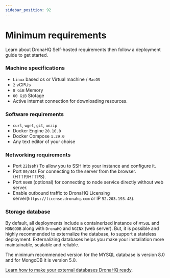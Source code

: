 ```yaml
---
sidebar_position: 92
---
```


# Minimum requirements

Learn about DronaHQ Self-hosted requirements then follow a deployment guide to get started.

### Machine specifications
- `Linux` based os or Virtual machine / `MacOS`
- `2` vCPUs
- `8 GiB` Memory
- `60 GiB` Stotage
- Active internet connection for downloading resources.

### Software requirements
- `curl`, `wget`, `git`, `unzip`
- Docker Engine `20.10.0`
- Docker Compose `1.29.0`
- Any text editor of your choise

### Networking requirements
- Port `22`(ssh) To allow you to SSH into your instance and configure it.
- Port `80/443` For connecting to the server from the browser. (HTTP/HTTPS).
- Port `8080` (optional) for connecting to node service directly without web server.
- Enable outbound traffic to DronaHQ Licensing server(`https://license.dronahq.com` or IP `52.203.193.48`).

### Storage database

By default, all deployments include a containerized instance of `MYSQL` and `MONGODB` along with `DronaHQ` and `NGINX` (web server). But, it is possible and highly recommended to externalize the database, to support a stateless deployment. Externalizing databases helps you make your installation more maintainable, scalable and reliable.

The minimum recommended version for the MYSQL database is version 8.0 and for MongoDB it is version 5.0.

[Learn how to make your external databases DronaHQ ready](./configure-external-databases.md).